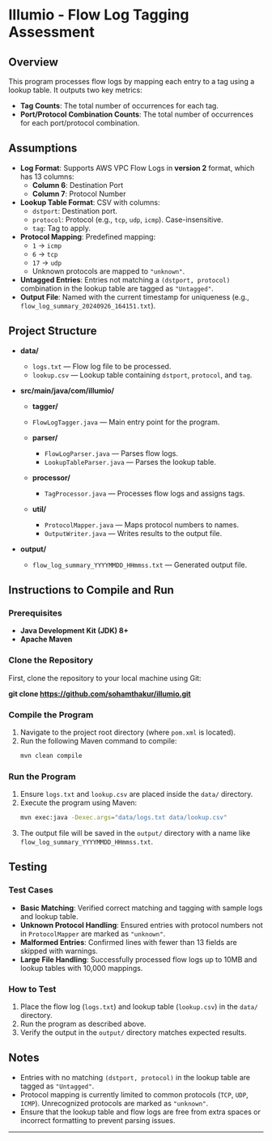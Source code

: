 # Illumio - Flow Log Tagging Assessment

## Overview
This program processes flow logs by mapping each entry to a tag using a lookup table. It outputs two key metrics:
- **Tag Counts**: The total number of occurrences for each tag.
- **Port/Protocol Combination Counts**: The total number of occurrences for each port/protocol combination.

## Assumptions
- **Log Format**: Supports AWS VPC Flow Logs in **version 2** format, which has 13 columns:
  - **Column 6**: Destination Port
  - **Column 7**: Protocol Number
- **Lookup Table Format**: CSV with columns:
  - `dstport`: Destination port.
  - `protocol`: Protocol (e.g., `tcp`, `udp`, `icmp`). Case-insensitive.
  - `tag`: Tag to apply.
- **Protocol Mapping**: Predefined mapping:
  - `1` → `icmp`
  - `6` → `tcp`
  - `17` → `udp`
  - Unknown protocols are mapped to `"unknown"`.
- **Untagged Entries**: Entries not matching a `(dstport, protocol)` combination in the lookup table are tagged as `"Untagged"`.
- **Output File**: Named with the current timestamp for uniqueness (e.g., `flow_log_summary_20240926_164151.txt`).

## Project Structure
- **data/**
  - `logs.txt` &mdash; Flow log file to be processed.
  - `lookup.csv` &mdash; Lookup table containing `dstport`, `protocol`, and `tag`.
  
- **src/main/java/com/illumio/**
  -  **tagger/**
    - `FlowLogTagger.java` &mdash; Main entry point for the program.
  
  - **parser/**
    - `FlowLogParser.java` &mdash; Parses flow logs.
    - `LookupTableParser.java` &mdash; Parses the lookup table.
  
  - **processor/**
    - `TagProcessor.java` &mdash; Processes flow logs and assigns tags.
  
  - **util/**
    - `ProtocolMapper.java` &mdash; Maps protocol numbers to names.
    - `OutputWriter.java` &mdash; Writes results to the output file.
  
- **output/**
  - `flow_log_summary_YYYYMMDD_HHmmss.txt` &mdash; Generated output file.


## Instructions to Compile and Run

### Prerequisites
- **Java Development Kit (JDK) 8+**
- **Apache Maven**

### Clone the Repository
First, clone the repository to your local machine using Git:

**git clone https://github.com/sohamthakur/illumio.git**

### Compile the Program
1. Navigate to the project root directory (where `pom.xml` is located).
2. Run the following Maven command to compile:
    ```bash
    mvn clean compile
    ```

### Run the Program
1. Ensure `logs.txt` and `lookup.csv` are placed inside the `data/` directory.
2. Execute the program using Maven:
    ```bash
    mvn exec:java -Dexec.args="data/logs.txt data/lookup.csv"
    ```
3. The output file will be saved in the `output/` directory with a name like `flow_log_summary_YYYYMMDD_HHmmss.txt`.

## Testing

### Test Cases
- **Basic Matching**: Verified correct matching and tagging with sample logs and lookup table.
- **Unknown Protocol Handling**: Ensured entries with protocol numbers not in `ProtocolMapper` are marked as `"unknown"`.
- **Malformed Entries**: Confirmed lines with fewer than 13 fields are skipped with warnings.
- **Large File Handling**: Successfully processed flow logs up to 10MB and lookup tables with 10,000 mappings.

### How to Test
1. Place the flow log (`logs.txt`) and lookup table (`lookup.csv`) in the `data/` directory.
2. Run the program as described above.
3. Verify the output in the `output/` directory matches expected results.

## Notes
- Entries with no matching `(dstport, protocol)` in the lookup table are tagged as `"Untagged"`.
- Protocol mapping is currently limited to common protocols (`TCP`, `UDP`, `ICMP`). Unrecognized protocols are marked as `"unknown"`.
- Ensure that the lookup table and flow logs are free from extra spaces or incorrect formatting to prevent parsing issues.

---

